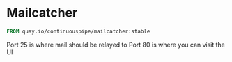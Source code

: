 # Mailcatcher

```Dockerfile
FROM quay.io/continuouspipe/mailcatcher:stable
```

Port 25 is where mail should be relayed to
Port 80 is where you can visit the UI
